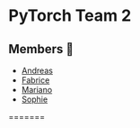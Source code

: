 # PyTorch Team 2

## Members :busts_in_silhouette:
- [Andreas](https://github.com/fenomeno711)
- [Fabrice](https://github.com/fabteuma)
- [Mariano](https://github.com/marianoju)
- [Sophie](https://github.com/Spabst15)


=======


